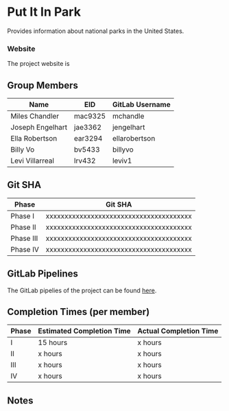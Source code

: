 # Put It In Park

Provides information about national parks in the United States.

### Website
The project website is

## Group Members
| Name  | EID | GitLab Username |
| ------------- | ------------- | ------------- |
| Miles Chandler | mac9325 | mchandle |
| Joseph Engelhart | jae3362 | jengelhart |
| Ella Robertson | ear3294 | ellarobertson |
| Billy Vo | bv5433 | billyvo |
| Levi Villarreal | lrv432  | leviv1 |

## Git SHA
| Phase | Git SHA |
| ------------- | ------------- |
| Phase I | xxxxxxxxxxxxxxxxxxxxxxxxxxxxxxxxxxxxxxx |
| Phase II | xxxxxxxxxxxxxxxxxxxxxxxxxxxxxxxxxxxxxxx |
| Phase III | xxxxxxxxxxxxxxxxxxxxxxxxxxxxxxxxxxxxxxx |
| Phase IV | xxxxxxxxxxxxxxxxxxxxxxxxxxxxxxxxxxxxxxx |

## GitLab Pipelines

The GitLab pipelies of the project can be found [here](https://gitlab.com/leviv1/putitinpark/pipelines).

## Completion Times (per member)
| Phase | Estimated Completion Time | Actual Completion Time |
| ------------- | ------------- | ------------- |
| I | 15 hours | x hours |
| II | x hours | x hours |
| III | x hours | x hours |
| IV | x hours | x hours |

## Notes
